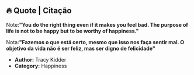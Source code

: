 ## 🔥 Quote | Citação

Note:**"You do the right thing even if it makes you feel bad. 
        The purpose of life is not to be happy but to be worthy of happiness."**

Nota:**"Fazemos o que está certo, mesmo que isso nos faça sentir mal. 
        O objetivo da vida não é ser feliz, mas ser digno de felicidade"**

- **Author:** Tracy Kidder
- **Category:** Happiness















